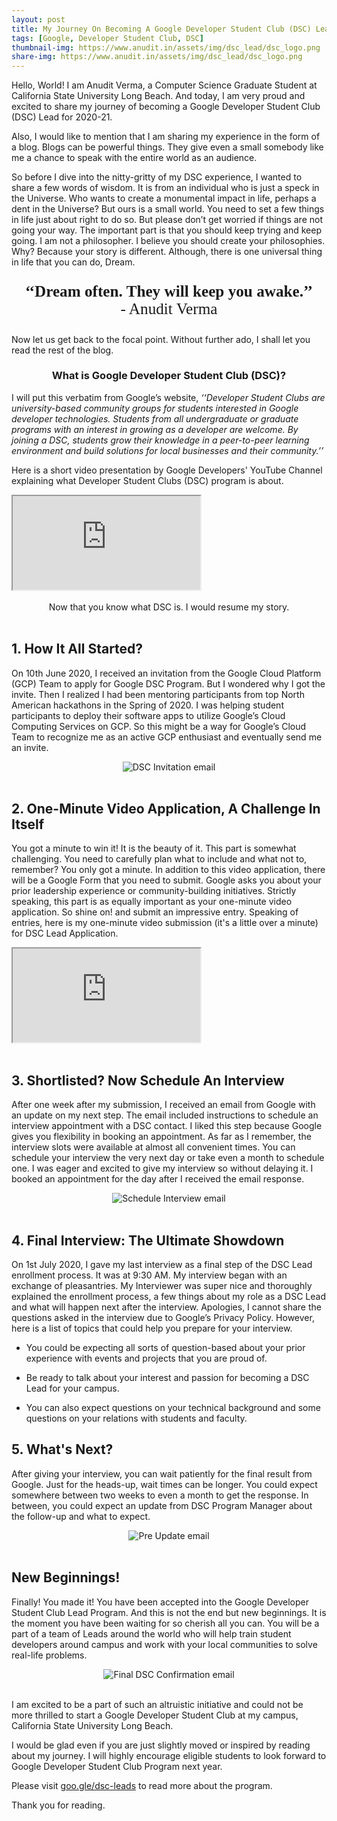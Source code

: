 ```yaml
---
layout: post
title: My Journey On Becoming A Google Developer Student Club (DSC) Lead
tags: [Google, Developer Student Club, DSC]
thumbnail-img: https://www.anudit.in/assets/img/dsc_lead/dsc_logo.png
share-img: https://www.anudit.in/assets/img/dsc_lead/dsc_logo.png
---
```


Hello, World! I am Anudit Verma, a Computer Science Graduate Student at California State University Long Beach. And today, I am very proud and excited to share my journey of becoming a Google Developer Student Club (DSC) Lead for 2020-21.

Also, I would like to mention that I am sharing my experience in the form of a blog. Blogs can be powerful things. They give even a small somebody like me a chance to speak with the entire world as an audience. 

So before I dive into the nitty-gritty of my DSC experience, I wanted to share a few words of wisdom. It is from an individual who is just a speck in the Universe. Who wants to create a monumental impact in life, perhaps a dent in the Universe? But ours is a small world. You need to set a few things in life just about right to do so. But please don’t get worried if things are not going your way. The important part is that you should keep trying and keep going. I am not a philosopher. I believe you should create your philosophies. Why? Because your story is different. Although, there is one universal thing in life that you can do, Dream.

<center>
	<p style="font-size:180%;font-family:Tahoma;">
		<b>‘‘Dream often. They will keep you awake.’’</b><br> - Anudit Verma
	</p>
</center>

Now let us get back to the focal point. Without further ado, I shall let you read the rest of the blog.

<center><h3>What is Google Developer Student Club (DSC)?</h3></center>

I will put this verbatim from Google’s website, *‘‘Developer Student Clubs are university-based community groups for students interested in Google developer technologies. Students from all undergraduate or graduate programs with an interest in growing as a developer are welcome. By joining a DSC, students grow their knowledge in a peer-to-peer learning environment and build solutions for local businesses and their community.’’*

Here is a short video presentation by Google Developers' YouTube Channel explaining what Developer Student Clubs (DSC) program is about.

<div class="embed-responsive embed-responsive-16by9">
  <iframe class="embed-responsive-item" src="https://www.youtube.com/embed/earTjC0iSjg" allowfullscreen></iframe>
</div>
<br>

<center>Now that you know what DSC is. I would resume my story.</center><br>

## 1. How It All Started?

On 10th June 2020, I received an invitation from the Google Cloud Platform (GCP) Team to apply for Google DSC Program. But I wondered why I got the invite. Then I realized I had been mentoring participants from top North American hackathons in the Spring of 2020. I was helping student participants to deploy their software apps to utilize Google’s Cloud Computing Services on GCP. So this might be a way for Google’s Cloud Team to recognize me as an active GCP enthusiast and eventually send me an invite.

<center><img src="/assets/img/dsc_lead/invite.png" alt="DSC Invitation email"></center><br>

## 2. One-Minute Video Application, A Challenge In Itself

You got a minute to win it! It is the beauty of it. This part is somewhat challenging. You need to carefully plan what to include and what not to, remember? You only got a minute. In addition to this video application, there will be a Google Form that you need to submit. Google asks you about your prior leadership experience or community-building initiatives. Strictly speaking, this part is as equally important as your one-minute video application. So shine on! and submit an impressive entry. Speaking of entries, here is my one-minute video submission (it's a little over a minute) for DSC Lead Application.

<div class="embed-responsive embed-responsive-16by9">
  <iframe class="embed-responsive-item" src="https://www.youtube.com/embed/NYCsj7ohMAU" allowfullscreen></iframe>
</div>
<br>

## 3. Shortlisted? Now Schedule An Interview

After one week after my submission, I received an email from Google with an update on my next step. The email included instructions to schedule an interview appointment with a DSC contact. I liked this step because Google gives you flexibility in booking an appointment. As far as I remember, the interview slots were available at almost all convenient times. You can schedule your interview the very next day or take even a month to schedule one. I was eager and excited to give my interview so without delaying it. I booked an appointment for the day after I received the email response.

<center><img src="/assets/img/dsc_lead/schedule_interview.png" alt="Schedule Interview email"></center><br>

## 4. Final Interview: The Ultimate Showdown

On 1st July 2020, I gave my last interview as a final step of the DSC Lead enrollment process. It was at 9:30 AM. My interview began with an exchange of pleasantries. My Interviewer was super nice and thoroughly explained the enrollment process, a few things about my role as a DSC Lead and what will happen next after the interview. Apologies, I cannot share the questions asked in the interview due to Google’s Privacy Policy. However, here is a list of topics that could help you prepare for your interview.

* You could be expecting all sorts of question-based about your prior experience with events and projects that you are proud of.

* Be ready to talk about your interest and passion for becoming a DSC Lead for your campus.
 
* You can also expect questions on your technical background and some questions on your relations with students and faculty.

## 5. What's Next?

After giving your interview, you can wait patiently for the final result from Google. Just for the heads-up, wait times can be longer. You could expect somewhere between two weeks to even a month to get the response. In between, you could expect an update from DSC Program Manager about the follow-up and what to expect.

<center><img src="/assets/img/dsc_lead/pre_update.png" alt="Pre Update email"></center><br>

## New Beginnings!

Finally! You made it! You have been accepted into the Google Developer Student Club Lead Program. And this is not the end but new beginnings. It is the moment you have been waiting for so cherish all you can. You will be a part of a team of Leads around the world who will help train student developers around campus and work with your local communities to solve real-life problems.

<center><img src="/assets/img/dsc_lead/final_update.png" alt="Final DSC Confirmation email"></center><br>

I am excited to be a part of such an altruistic initiative and could not be more thrilled to start a Google Developer Student Club at my campus, California State University Long Beach.

I would be glad even if you are just slightly moved or inspired by reading about my journey. I will highly encourage eligible students to look forward to Google Developer Student Club Program next year.

Please visit [goo.gle/dsc-leads](http://goo.gle/dsc-leads) to read more about the program.

Thank you for reading.